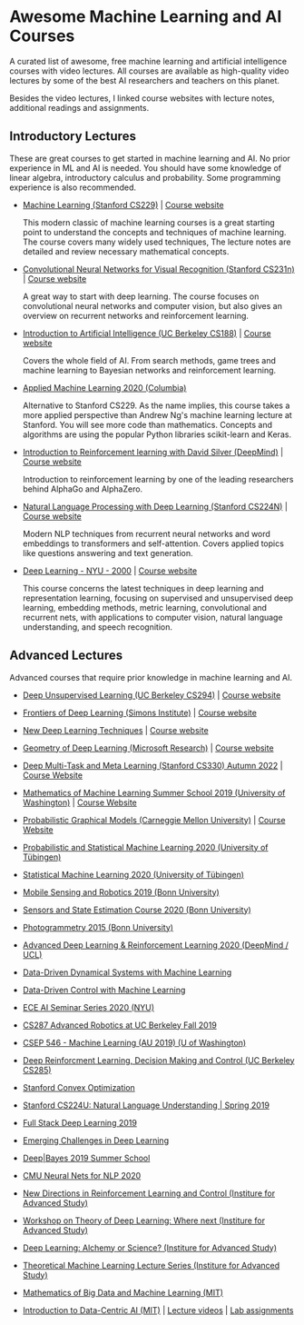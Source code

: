 # Awesome Machine Learning and AI Courses

A curated list of awesome, free machine learning and artificial intelligence courses 
with video lectures.
All courses are available as high-quality video lectures by some of the best
AI researchers and teachers on this planet. 

Besides the video lectures, I linked course websites with lecture notes, 
additional readings and assignments.


## Introductory Lectures
These are great courses to get started in machine learning and AI.
No prior experience in ML and AI is needed. You should have some knowledge of
linear algebra, introductory calculus and probability. 
Some programming experience is also recommended.


* [Machine Learning (Stanford CS229)](https://www.youtube.com/playlist?list=PLoROMvodv4rMiGQp3WXShtMGgzqpfVfbU) | [Course website](http://cs229.stanford.edu/syllabus-autumn2018.html)

    This modern classic of machine learning courses is a great starting point 
    to understand the concepts and techniques of machine learning. 
    The course covers many widely used techniques, 
    The lecture notes are detailed and review necessary mathematical concepts.


* [Convolutional Neural Networks for Visual Recognition (Stanford CS231n)](https://www.youtube.com/playlist?list=PL3FW7Lu3i5JvHM8ljYj-zLfQRF3EO8sYv) | [Course website](https://cs231n.github.io/)

    A great way to start with deep learning. The course focuses on 
    convolutional neural networks and computer vision, but also 
    gives an overview on recurrent networks and reinforcement learning.


* [Introduction to Artificial Intelligence (UC Berkeley CS188)](https://www.youtube.com/playlist?list=PL7k0r4t5c108AZRwfW-FhnkZ0sCKBChLH) | [Course website](https://inst.eecs.berkeley.edu/~cs188/fa18/index.html)
    
    Covers the whole field of AI. From search methods, game trees and machine learning to Bayesian networks and reinforcement learning.

* [Applied Machine Learning 2020 (Columbia)](https://www.youtube.com/playlist?list=PL_pVmAaAnxIRnSw6wiCpSvshFyCREZmlM)
    
    Alternative to Stanford CS229. As the name implies, this course takes a more
    applied perspective than Andrew Ng's machine learning lecture at Stanford. 
    You will see more code than mathematics. Concepts and algorithms are
    using the popular Python libraries scikit-learn and Keras.


* [Introduction to Reinforcement learning with David Silver (DeepMind)](https://www.youtube.com/playlist?list=PLqYmG7hTraZBiG_XpjnPrSNw-1XQaM_gB) | [Course website](https://www.davidsilver.uk/teaching/)

    Introduction to reinforcement learning by one of the leading researchers behind 
    AlphaGo and AlphaZero.    


* [Natural Language Processing with Deep Learning (Stanford CS224N)](https://www.youtube.com/playlist?list=PLoROMvodv4rOSH4v6133s9LFPRHjEmbmJ) | [Course website](http://web.stanford.edu/class/cs224n/)

    Modern NLP techniques from recurrent neural networks and word embeddings
    to transformers and self-attention. Covers applied topics like questions answering and 
    text generation.
    
* [Deep Learning - NYU - 2000](https://www.youtube.com/playlist?list=PLLHTzKZzVU9eaEyErdV26ikyolxOsz6mq) | [Course website](https://atcold.github.io/pytorch-Deep-Learning/)

    This course concerns the latest techniques in deep learning and representation learning, focusing on supervised and unsupervised deep learning, embedding methods, metric learning, convolutional and recurrent nets, with applications to computer vision, natural language understanding, and speech recognition. 


## Advanced Lectures

Advanced courses that require prior knowledge in machine learning and AI. 

* [Deep Unsupervised Learning (UC Berkeley CS294)](https://www.youtube.com/channel/UCf4SX8kAZM_oGcZjMREsU9w/videos) | [Course website](https://sites.google.com/view/berkeley-cs294-158-sp19/home)


* [Frontiers of Deep Learning (Simons Institute)](https://www.youtube.com/playlist?list=PLgKuh-lKre11ekU7g-Z_qsvjDD8cT-hi9) | [Course website](https://simons.berkeley.edu/workshops/dl2019-1)


* [New Deep Learning Techniques](https://www.youtube.com/playlist?list=PLHyI3Fbmv0SdM0zXj31HWjG9t9Q0v2xYN) | [Course website](http://www.ipam.ucla.edu/programs/workshops/new-deep-learning-techniques/?tab=overview)

* [Geometry of Deep Learning (Microsoft Research)](https://www.youtube.com/playlist?list=PLD7HFcN7LXRe30qq36It2XCljxc340O_d) | [Course website](https://www.microsoft.com/en-us/research/event/ai-institute-2019/)

* [Deep Multi-Task and Meta Learning (Stanford CS330) Autumn 2022](https://www.youtube.com/watch?v=bkVCAk9Nsss&list=PLoROMvodv4rNjRoawgt72BBNwL2V7doGI) | [Course Website](http://cs330.stanford.edu/)

* [Mathematics of Machine Learning Summer School 2019 (University of Washington)](https://www.youtube.com/playlist?list=PLTPQEx-31JXhguCush5J7OGnEORofoCW9) | [Course Website](http://mathofml.cs.washington.edu/)

* [Probabilistic Graphical Models (Carneggie Mellon University)](https://www.youtube.com/playlist?list=PLoZgVqqHOumTY2CAQHL45tQp6kmDnDcqn) | [Course Website](https://sailinglab.github.io/pgm-spring-2019/)

* [Probabilistic and Statistical Machine Learning 2020 (University of Tübingen)](https://www.youtube.com/playlist?list=PL05umP7R6ij1tHaOFY96m5uX3J21a6yNd)

* [Statistical Machine Learning 2020 (University of Tübingen)](https://www.youtube.com/playlist?list=PL05umP7R6ij2XCvrRzLokX6EoHWaGA2cC)

* [Mobile Sensing and Robotics 2019 (Bonn University)](https://www.youtube.com/playlist?list=PLgnQpQtFTOGQJXx-x0t23RmRbjp_yMb4v)

* [Sensors and State Estimation Course 2020 (Bonn University)](https://www.youtube.com/playlist?list=PLgnQpQtFTOGQh_J16IMwDlji18SWQ2PZ6)

* [Photogrammetry 2015 (Bonn University)](https://www.youtube.com/playlist?list=PLgnQpQtFTOGRsi5vzy9PiQpNWHjq-bKN1)

* [Advanced Deep Learning & Reinforcement Learning 2020 (DeepMind / UCL)](https://www.youtube.com/playlist?list=PLqYmG7hTraZDNJre23vqCGIVpfZ_K2RZs)

* [Data-Driven Dynamical Systems with Machine Learning](https://www.youtube.com/playlist?list=PLMrJAkhIeNNR6DzT17-MM1GHLkuYVjhyt)

* [Data-Driven Control with Machine Learning](https://www.youtube.com/playlist?list=PLMrJAkhIeNNQkv98vuPjO2X2qJO_UPeWR)

* [ECE AI Seminar Series 2020 (NYU)](https://www.youtube.com/playlist?list=PLhwo5ntex8iY9xhpSwWas451NgVuqBE7U)

* [CS287 Advanced Robotics at UC Berkeley Fall 2019](https://www.youtube.com/playlist?list=PLwRJQ4m4UJjNBPJdt8WamRAt4XKc639wF)

* [CSEP 546 - Machine Learning (AU 2019) (U of Washington)](https://www.youtube.com/playlist?list=PLTPQEx-31JXj87XLsYutYGKw6K9dNaD36)

* [Deep Reinforcment Learning, Decision Making and Control (UC Berkeley CS285)](https://www.youtube.com/playlist?list=PLkFD6_40KJIwhWJpGazJ9VSj9CFMkb79A)

* [Stanford Convex Optimization](https://www.youtube.com/playlist?list=PLdrixi40lpQm5ksInXlRon1eRwq_gzIcw)

* [Stanford CS224U: Natural Language Understanding | Spring 2019](https://www.youtube.com/playlist?list=PLoROMvodv4rObpMCir6rNNUlFAn56Js20)

* [Full Stack Deep Learning 2019](https://www.youtube.com/playlist?list=PL1T8fO7ArWlcf3Hc4VMEVBlH8HZm_NbeB)

* [Emerging Challenges in Deep Learning](https://www.youtube.com/playlist?list=PLgKuh-lKre10BpafDrv0fg2VNUweWXWVd)

* [Deep|Bayes 2019 Summer School](https://www.youtube.com/playlist?list=PLe5rNUydzV9QHe8VDStpU0o8Yp63OecdW)

* [CMU Neural Nets for NLP 2020](https://www.youtube.com/playlist?list=PL8PYTP1V4I8CJ7nMxMC8aXv8WqKYwj-aJ)

* [New Directions in Reinforcement Learning and Control (Institure for Advanced Study)](https://www.youtube.com/playlist?list=PLdDZb3TwJPZ61sGqd6cbWCmTc275NrKu3)

* [Workshop on Theory of Deep Learning: Where next (Institure for Advanced Study)](https://www.youtube.com/playlist?list=PLdDZb3TwJPZ5dqqg_S-rgJqSFeH4DQqFQ)

* [Deep Learning: Alchemy or Science? (Institure for Advanced Study)](https://www.youtube.com/playlist?list=PLdDZb3TwJPZ7aAxhIHALBoh8l6-UxmMNP)

* [Theoretical Machine Learning Lecture Series (Institure for Advanced Study)](https://www.youtube.com/playlist?list=PLdDZb3TwJPZ5VLprf2VUfC0h1zOGvV_gz)

* [Mathematics of Big Data and Machine Learning (MIT)](https://www.youtube.com/playlist?list=PLUl4u3cNGP62uI_DWNdWoIMsgPcLGOx-V)

* [Introduction to Data-Centric AI (MIT)](https://dcai.csail.mit.edu/) | [Lecture videos](https://www.youtube.com/watch?v=ayzOzZGHZy4&list=PLnSYPjg2dHQKdig0vVbN-ZnEU0yNJ1mo5) | [Lab assignments](https://github.com/dcai-course/dcai-lab)
